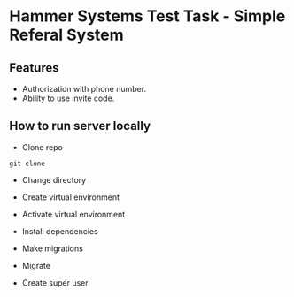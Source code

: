 # Hammer Systems Test Task - Simple Referal System

## Features
- Authorization with phone number.
- Ability to use invite code.

## How to run server locally

- Clone repo

```git clone```

- Change directory

- Create virtual environment

- Activate virtual environment

- Install dependencies

- Make migrations

- Migrate

- Create super user
